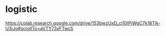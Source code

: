 # logistic


https://colab.research.google.com/drive/153bwzUxD_ci10IPiWgC7k18Tlk-U3iJo#scrollTo=aVTY73xFTwc5
